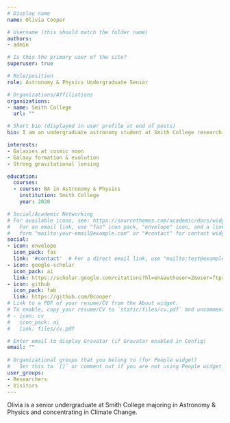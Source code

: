 ```yaml
---
# Display name
name: Olivia Cooper

# Username (this should match the folder name)
authors:
- admin

# Is this the primary user of the site?
superuser: true

# Role/position
role: Astronomy & Physics Undergraduate Senior

# Organizations/Affiliations
organizations:
- name: Smith College
  url: ""

# Short bio (displayed in user profile at end of posts)
bio: I am an undergraduate astronomy student at Smith College researching starburst galaxies at cosmic noon.

interests:
- Galaxies at cosmic noon
- Galaxy formation & evolution
- Strong gravitational lensing

education:
  courses:
  - course: BA in Astronomy & Physics
    institution: Smith College
    year: 2020

# Social/Academic Networking
# For available icons, see: https://sourcethemes.com/academic/docs/widgets/#icons
#   For an email link, use "fas" icon pack, "envelope" icon, and a link in the
#   form "mailto:your-email@example.com" or "#contact" for contact widget.
social:
- icon: envelope
  icon_pack: fas
  link: '#contact'  # For a direct email link, use "mailto:test@example.org".
- icon: google-scholar
  icon_pack: ai
  link: https://scholar.google.com/citations?hl=en&authuser=2&user=ftprjkIAAAAJ
- icon: github
  icon_pack: fab
  link: https://github.com/0cooper
# Link to a PDF of your resume/CV from the About widget.
# To enable, copy your resume/CV to `static/files/cv.pdf` and uncomment the lines below.  
# - icon: cv
#   icon_pack: ai
#   link: files/cv.pdf

# Enter email to display Gravatar (if Gravatar enabled in Config)
email: ""
  
# Organizational groups that you belong to (for People widget)
#   Set this to `[]` or comment out if you are not using People widget.  
user_groups:
- Researchers
- Visitors
---
```


Olivia is a senior undergraduate at Smith College majoring in Astronomy & Physics and concentrating in Climate Change. 